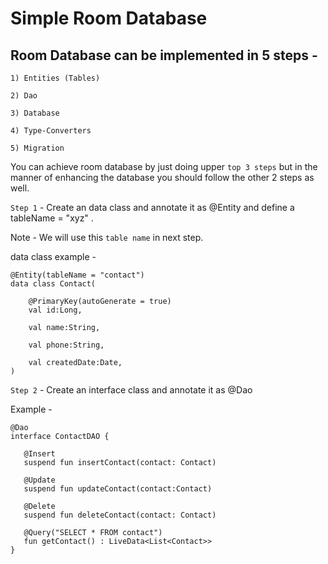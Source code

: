 # Simple Room Database

## Room Database can be implemented in 5 steps -

	1) Entities (Tables)

	2) Dao

	3) Database

	4) Type-Converters

	5) Migration

You can achieve room database by just doing upper `top 3 steps` but in the manner of enhancing the database you should follow the other 2 steps as well.


`Step 1` - Create an data class and annotate it as @Entity and define a tableName =  "xyz" . 

Note - We will use this `table name` in next step.

data class example -
    
    @Entity(tableName = "contact")
    data class Contact(    

        @PrimaryKey(autoGenerate = true)  
        val id:Long,    

        val name:String,    

        val phone:String,    
  
        val createdDate:Date,   
    )


`Step 2` - Create an interface class and annotate it as @Dao

Example -

    @Dao
    interface ContactDAO {
    
       @Insert
       suspend fun insertContact(contact: Contact)
 
       @Update
       suspend fun updateContact(contact:Contact) 
       
       @Delete
       suspend fun deleteContact(contact: Contact) 
       
       @Query("SELECT * FROM contact")
       fun getContact() : LiveData<List<Contact>>
    }

